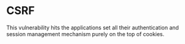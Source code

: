 # CSRF
This vulnerability hits the applications set all their authentication and session management mechanism purely on the top of cookies.
